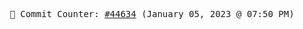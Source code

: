 <p align="center">
    <samp>
        📮 Commit Counter: <a href="https://github.com/Javascript-void0/Javascript-void0/commits/main">#44634</a> (January 05, 2023 @ 07:50 PM)
    </samp>
</p>